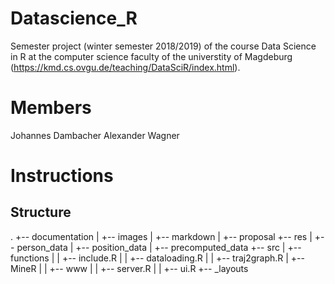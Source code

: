 # Datascience_R

Semester project (winter semester 2018/2019) of the course Data Science in R at the computer science faculty of the universtity of Magdeburg (https://kmd.cs.ovgu.de/teaching/DataSciR/index.html).

# Members

Johannes Dambacher
Alexander Wagner

# Instructions

## Structure

.
+-- documentation
|   +-- images
|   +-- markdown
|   +-- proposal
+-- res
|   +-- person_data
|   +-- position_data
|   +-- precomputed_data
+-- src
|   +-- functions
|   |   +-- include.R
|   |   +-- dataloading.R
|   |   +-- traj2graph.R
|   +-- MineR
|   |   +-- www
|   |   +-- server.R
|   |   +-- ui.R
+-- _layouts

